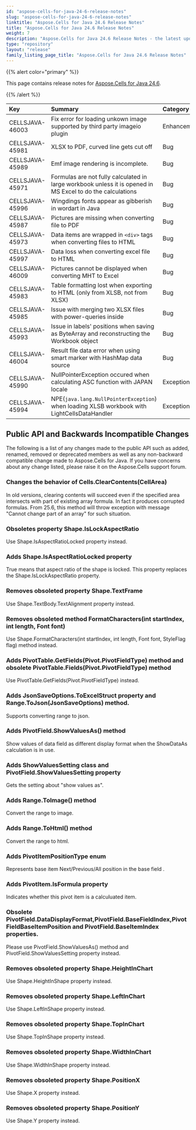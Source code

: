 ```yaml
---
id: "aspose-cells-for-java-24-6-release-notes"
slug: "aspose-cells-for-java-24-6-release-notes"
linktitle: "Aspose.Cells for Java 24.6 Release Notes"
title: "Aspose.Cells for Java 24.6 Release Notes"
weight: 7
description: "Aspose.Cells for Java 24.6 Release Notes - the latest updates and fixes."
type: "repository"
layout: "release"
family_listing_page_title: "Aspose.Cells for Java 24.6 Release Notes"
---
```


{{% alert color="primary" %}}

This page contains release notes for [Aspose.Cells for Java 24.6](https://releases.aspose.com/cells/java/24-6/).

{{% /alert %}}

|**Key**|**Summary**|**Category**|
| :- | :- | :- |
|CELLSJAVA-46003|Fix error for loading unkown image supported by third party imageio plugin|Enhancement
|CELLSJAVA-45981|XLSX to PDF, curved line gets cut off|Bug
|CELLSJAVA-45989|Emf image rendering is incomplete.|Bug
|CELLSJAVA-45971|Formulas are not fully calculated in large workbook unless it is opened in MS Excel to do the calculations|Bug
|CELLSJAVA-45996|Wingdings fonts appear as gibberish in wordart in Java|Bug
|CELLSJAVA-45987|Pictures are missing when converting file to PDF|Bug
|CELLSJAVA-45973|Data items are wrapped in `<div>` tags when converting files to HTML|Bug
|CELLSJAVA-45997|Data loss when converting excel file to HTML|Bug
|CELLSJAVA-46009|Pictures cannot be displayed when converting MHT to Excel|Bug
|CELLSJAVA-45983|Table formatting lost when exporting to HTML (only from XLSB, not from XLSX)|Bug
|CELLSJAVA-45985|Issue with merging two XLSX files with power-queries inside |Bug
|CELLSJAVA-45993|Issue in labels' positions when saving as ByteArray and reconstructing the Workbook object|Bug
|CELLSJAVA-46004|Result file data error when using smart marker with HashMap data source|Bug
|CELLSJAVA-45990|NullPointerException occured when calculating ASC function with JAPAN locale|Exception
|CELLSJAVA-45994|NPE(`java.lang.NullPointerException`) when loading XLSB workbook with LightCellsDataHandler|Exception

## **Public API and Backwards Incompatible Changes**

The following is a list of any changes made to the public API such as added, renamed, removed or deprecated members as well as any non-backward compatible change made to Aspose.Cells for Java. If you have concerns about any change listed, please raise it on the Aspose.Cells support forum.

### **Changes the behavior of Cells.ClearContents(CellArea)**

In old versions, clearing contents will succeed even if the specified area intersects with part of existing array formula. In fact it produces corrupted formulas. From 25.6, this method will throw exception with message "Cannot change part of an array" for such situation.

### **Obsoletes property Shape.IsLockAspectRatio**

Use Shape.IsAspectRatioLocked property instead.

### **Adds Shape.IsAspectRatioLocked property**

True means that aspect ratio of the shape is locked. This property replaces the Shape.IsLockAspectRatio property.

### **Removes obsoleted property Shape.TextFrame**

Use Shape.TextBody.TextAlignment property instead.

### **Removes obsoleted method FormatCharacters(int startIndex, int length, Font font)**

Use Shape.FormatCharacters(int startIndex, int length, Font font, StyleFlag flag) method instead.

### **Adds PivotTable.GetFields(Pivot.PivotFieldType) method and obsolete PivotTable.Fields(Pivot.PivotFieldType) method**

Use PivotTable.GetFields(Pivot.PivotFieldType) instead.

### **Adds JsonSaveOptions.ToExcelStruct property and Range.ToJson(JsonSaveOptions) method.**

Supports converting range to json.

### **Adds PivotField.ShowValuesAs() method**

Show values of data field as different display format when the ShowDataAs calculation is in use.

### **Adds ShowValuesSetting class and PivotField.ShowValuesSetting property**

Gets the setting about "show values as".

### **Adds Range.ToImage() method**

Convert the range to image.

### **Adds Range.ToHtml() method**

Convert the range to html.

### **Adds PivotItemPositionType enum**

Represents base item Next/Previous/All position in the base field .

### **Adds PivotItem.IsFormula property**

Indicates whether this pivot item is a calculuated item.

### **Obsolete PivotField.DataDisplayFormat,PivotField.BaseFieldIndex,PivotFieldBaseItemPosition and PivotField.BaseItemIndex properties.**

Please use PivotField.ShowValuesAs() method and PivotField.ShowValuesSetting property instead.

### **Removes obsoleted property Shape.HeightInChart**

Use Shape.HeightInShape property instead.

### **Removes obsoleted property Shape.LeftInChart**

Use Shape.LeftInShape property instead.

### **Removes obsoleted property Shape.TopInChart**

Use Shape.TopInShape property instead.

### **Removes obsoleted property Shape.WidthInChart**

Use Shape.WidthInShape property instead.

### **Removes obsoleted property Shape.PositionX**

Use Shape.X property instead.

### **Removes obsoleted property Shape.PositionY**

Use Shape.Y property instead.
